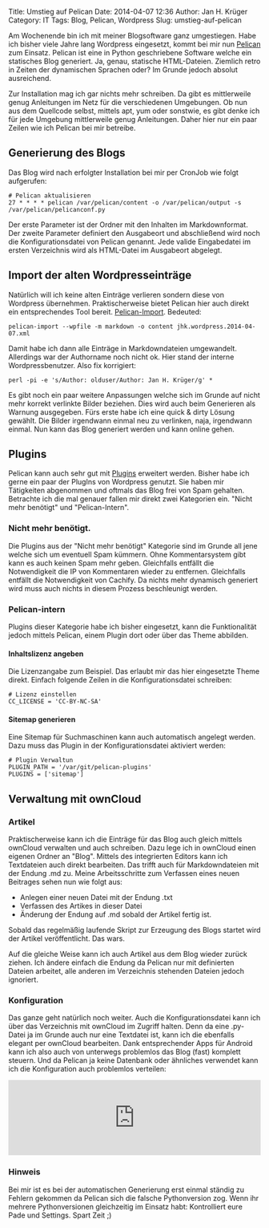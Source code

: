 Title: Umstieg auf Pelican
Date: 2014-04-07 12:36
Author: Jan H. Krüger
Category: IT
Tags: Blog, Pelican, Wordpress
Slug: umstieg-auf-pelican


Am Wochenende bin ich mit meiner Blogsoftware ganz umgestiegen. Habe ich bisher viele Jahre lang Wordpress eingesetzt, kommt bei mir nun [Pelican][1] zum Einsatz. Pelican ist eine in Python geschriebene Software welche ein statisches Blog generiert. Ja, genau, statische HTML-Dateien. Ziemlich retro in Zeiten der dynamischen Sprachen oder? Im Grunde jedoch absolut ausreichend.

Zur Installation mag ich gar nichts mehr schreiben. Da gibt es mittlerweile genug Anleitungen im Netz für die verschiedenen Umgebungen. Ob nun aus dem Quellcode selbst, mittels apt, yum oder sonstwie, es gibt denke ich für jede Umgebung mittlerweile genug Anleitungen. Daher hier nur ein paar Zeilen wie ich Pelican bei mir betreibe.

## Generierung des Blogs
Das Blog wird nach erfolgter Installation bei mir per CronJob wie folgt aufgerufen:

```
# Pelican aktualisieren
27 * * * * pelican /var/pelican/content -o /var/pelican/output -s /var/pelican/pelicanconf.py
```

Der erste Parameter ist der Ordner mit den Inhalten im Markdownformat. Der zweite Parameter definiert den Ausgabeort und abschließend wird noch die Konfigurationsdatei von Pelican genannt. Jede valide Eingabedatei im ersten Verzeichnis wird als HTML-Datei im Ausgabeort abgelegt.

## Import der alten Wordpresseinträge
Natürlich will ich keine alten Einträge verlieren sondern diese von Wordpress übernehmen. Praktischerweise bietet Pelican hier auch direkt ein entsprechendes Tool bereit. [Pelican-Import][2]. Bedeuted:

```
pelican-import --wpfile -m markdown -o content jhk.wordpress.2014-04-07.xml
```

Damit habe ich dann alle Einträge in Markdowndateien umgewandelt. Allerdings war der Authorname noch nicht ok. Hier stand der interne Wordpressbenutzer. Also fix korrigiert:

    perl -pi -e 's/Author: olduser/Author: Jan H. Krüger/g' *

Es gibt noch ein paar weitere Anpassungen welche sich im Grunde auf nicht mehr korrekt verlinkte Bilder beziehen. Dies wird auch beim Generieren als Warnung ausgegeben. Fürs erste habe ich eine quick & dirty Lösung gewählt. Die Bilder irgendwann einmal neu zu verlinken, naja, irgendwann einmal.
Nun kann das Blog generiert werden und kann online gehen.

## Plugins
Pelican kann auch sehr gut mit [Plugins][3] erweitert werden.
Bisher habe ich gerne ein paar der PlugIns von Wordpress genutzt. Sie haben mir Tätigkeiten abgenommen und oftmals das Blog frei von Spam gehalten. Betrachte ich die mal genauer fallen mir direkt zwei Kategorien ein. "Nicht mehr benötigt" und "Pelican-Intern". 

### Nicht mehr benötigt.
Die Plugins aus der "Nicht mehr benötigt" Kategorie sind im Grunde all jene welche sich um eventuell Spam kümmern. Ohne Kommentarsystem gibt kann es auch keinen Spam mehr geben. Gleichfalls entfällt die Notwendigkeit die IP von Kommentaren wieder zu entfernen.
Gleichfalls entfällt die Notwendigkeit von Cachify. Da nichts mehr dynamisch generiert wird muss auch nichts in diesem Prozess beschleunigt werden.

### Pelican-intern
Plugins dieser Kategorie habe ich bisher eingesetzt, kann die Funktionalität jedoch mittels Pelican, einem Plugin dort oder über das Theme abbilden.

#### Inhaltslizenz angeben
Die Lizenzangabe zum Beispiel. Das erlaubt mir das hier eingesetzte Theme direkt. Einfach folgende Zeilen in die Konfigurationsdatei schreiben:

```
# Lizenz einstellen
CC_LICENSE = 'CC-BY-NC-SA'
```

#### Sitemap generieren
Eine Sitemap für Suchmaschinen kann auch automatisch angelegt werden. Dazu muss das Plugin in der Konfigurationsdatei aktiviert werden:

```
# Plugin Verwaltun
PLUGIN_PATH = '/var/git/pelican-plugins'
PLUGINS = ['sitemap']
```

## Verwaltung mit ownCloud
### Artikel
Praktischerweise kann ich die Einträge für das Blog auch gleich mittels ownCloud verwalten und auch schreiben. Dazu lege ich in ownCloud einen eigenen Ordner an "Blog". Mittels des integrierten Editors kann ich Textdateien auch direkt bearbeiten. Das trifft auch für Markdowndateien mit der Endung .md zu.
Meine Arbeitsschritte zum Verfassen eines neuen Beitrages sehen nun wie folgt aus:

* Anlegen einer neuen Datei mit der Endung .txt
* Verfassen des Artikes in dieser Datei
* Änderung der Endung auf .md sobald der Artikel fertig ist.

Sobald das regelmäßig laufende Skript zur Erzeugung des Blogs startet wird der Artikel veröffentlicht. Das wars.

Auf die gleiche Weise kann ich auch Artikel aus dem Blog wieder zurück ziehen. Ich ändere einfach die Endung da Pelican nur mit definierten Dateien arbeitet, alle anderen im Verzeichnis stehenden Dateien jedoch ignoriert.

### Konfiguration
Das ganze geht natürlich noch weiter. Auch die Konfigurationsdatei kann ich über das Verzeichnis mit ownCloud im Zugriff halten. Denn da eine .py-Datei ja im Grunde auch nur eine Textdatei ist, kann ich die ebenfalls elegant per ownCloud bearbeiten.
Dank entsprechender Apps für Android kann ich also auch von unterwegs problemlos das Blog (fast) komplett steuern.
Und da Pelican ja keine Datenbank oder ähnliches verwendet kann ich die Konfiguration auch problemlos verteilen:

<iframe src="https://janhkrueger.de/stikked/view/embed/a0e70c43" style="border:none;width:100%"></iframe>

### Hinweis
Bei mir ist es bei der automatischen Generierung erst einmal ständig zu Fehlern gekommen da Pelican sich die falsche Pythonversion zog. Wenn ihr mehrere Pythonversionen gleichzeitig im Einsatz habt: Kontrolliert eure Pade und Settings. Spart Zeit ;)



[1]: http://blog.getpelican.com/        "Pelican"
[2]: http://docs.getpelican.com/en/3.3.0/importer.html        "Pelican-Import"
[3]: https://github.com/getpelican/pelican-plugins "Pelican-Plugins"
